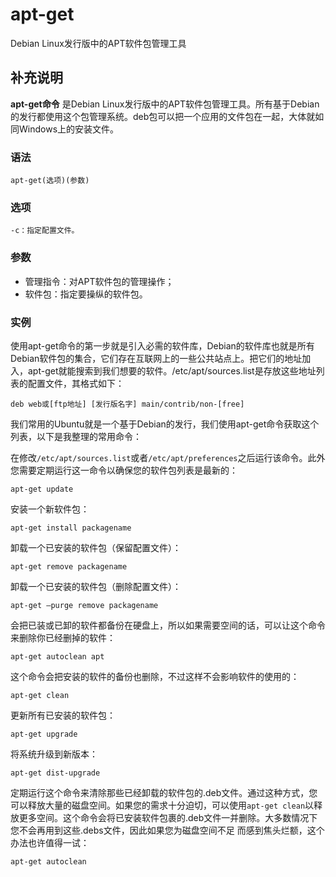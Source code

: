 # apt-get

Debian Linux发行版中的APT软件包管理工具

## 补充说明

**apt-get命令** 是Debian Linux发行版中的APT软件包管理工具。所有基于Debian的发行都使用这个包管理系统。deb包可以把一个应用的文件包在一起，大体就如同Windows上的安装文件。

### 语法

```text
apt-get(选项)(参数)
```

### 选项

```text
-c：指定配置文件。
```

### 参数

* 管理指令：对APT软件包的管理操作；
* 软件包：指定要操纵的软件包。

### 实例

使用apt-get命令的第一步就是引入必需的软件库，Debian的软件库也就是所有Debian软件包的集合，它们存在互联网上的一些公共站点上。把它们的地址加入，apt-get就能搜索到我们想要的软件。/etc/apt/sources.list是存放这些地址列表的配置文件，其格式如下：

```text
deb web或[ftp地址] [发行版名字] main/contrib/non-[free]
```

我们常用的Ubuntu就是一个基于Debian的发行，我们使用apt-get命令获取这个列表，以下是我整理的常用命令：

在修改`/etc/apt/sources.list`或者`/etc/apt/preferences`之后运行该命令。此外您需要定期运行这一命令以确保您的软件包列表是最新的：

```text
apt-get update
```

安装一个新软件包：

```text
apt-get install packagename
```

卸载一个已安装的软件包（保留配置文件）：

```text
apt-get remove packagename
```

卸载一个已安装的软件包（删除配置文件）：

```text
apt-get –purge remove packagename
```

会把已装或已卸的软件都备份在硬盘上，所以如果需要空间的话，可以让这个命令来删除你已经删掉的软件：

```text
apt-get autoclean apt
```

这个命令会把安装的软件的备份也删除，不过这样不会影响软件的使用的：

```text
apt-get clean
```

更新所有已安装的软件包：

```text
apt-get upgrade
```

将系统升级到新版本：

```text
apt-get dist-upgrade
```

定期运行这个命令来清除那些已经卸载的软件包的.deb文件。通过这种方式，您可以释放大量的磁盘空间。如果您的需求十分迫切，可以使用`apt-get clean`以释放更多空间。这个命令会将已安装软件包裹的.deb文件一并删除。大多数情况下您不会再用到这些.debs文件，因此如果您为磁盘空间不足 而感到焦头烂额，这个办法也许值得一试：

```text
apt-get autoclean
```

